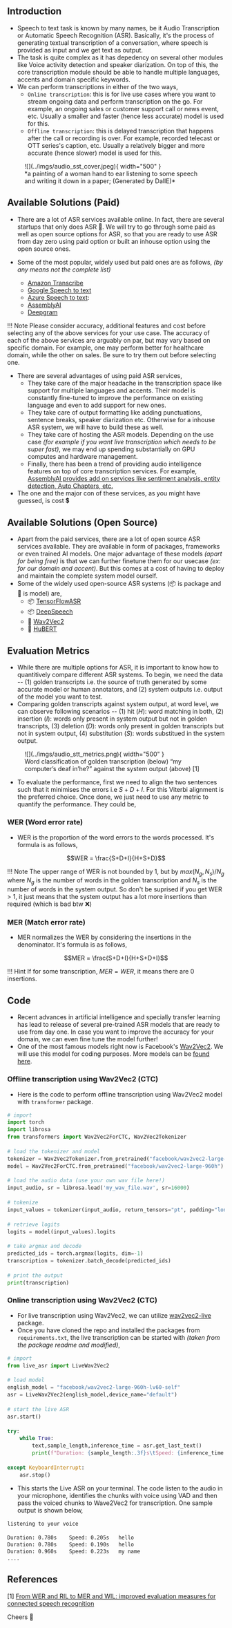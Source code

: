 ## Introduction

- Speech to text task is known by many names, be it Audio Transcription or Automatic Speech Recognition (ASR). Basically, it's the process of generating textual transcription of a conversation, where speech is provided as input and we get text as output.
- The task is quite complex as it has depedency on several other modules like Voice activity detection and speaker diarization. On top of this, the core transcription module should be able to handle multiple languages, accents and domain specific keywords. 
- We can perform transcriptions in either of the two ways,
  - `Online transcription`: this is for live use cases where you want to stream ongoing data and perform transcription on the go. For example, an ongoing sales or customer support call or news event, etc. Usually a smaller and faster (hence less accurate) model is used for this.
  - `Offline transcription`: this is delayed transcription that happens after the call or recording is over. For example, recorded telecast or OTT series's caption, etc. Usually a relatively bigger and more accurate (hence slower) model is used for this.


<figure markdown> 
    ![](../imgs/audio_sst_cover.jpeg){ width="500" }
    <figcaption>*a painting of a woman hand to ear listening to some speech and writing it down in a paper; (Generated by DallE)*</figcaption>
</figure>

## Available Solutions (Paid)

- There are a lot of ASR services available online. In fact, there are several startups that only does ASR 🤯. We will try to go through some paid as well as open source options for ASR, so that you are ready to use ASR from day zero using paid option or built an inhouse option using the open source ones.

- Some of the most popular, widely used but paid ones are as follows, *(by any means not the complete list)*
  - [Amazon Transcribe](https://aws.amazon.com/transcribe/)
  - [Google Speech to text](https://cloud.google.com/speech-to-text)
  - [Azure Speech to text](https://azure.microsoft.com/en-us/services/cognitive-services/speech-to-text/#overview):
  - [AssemblyAI](https://www.assemblyai.com/)
  - [Deepgram](https://deepgram.com/)

!!! Note
    Please consider accuracy, additional features and cost before selecting any of the above services for your use case. The accuracy of each of the above services are arguably on par, but may vary based on specific domain. For example, one may perform better for healthcare domain, while the other on sales. Be sure to try them out before selecting one. 

- There are several advantages of using paid ASR services, 
  - They take care of the major headache in the transcription space like support for multiple languages and accents. Their model is constantly fine-tuned to improve the performance on existing language and even to add support for new ones. 
  - They take care of output formatting like adding punctuations, sentence breaks, speaker diarization etc. Otherwise for a inhouse ASR system, we will have to build these as well.
  - They take care of hosting the ASR models. Depending on the use case *(for example if you want live transcription which needs to be super fast)*, we may end up spending substantially on GPU computes and hardware management. 
  - Finally, there has been a trend of providing audio intelligence features on top of core transcription services. For example, [AssemblyAI provides add on services like sentiment analysis, entity detection, Auto Chapters, etc.](https://www.assemblyai.com/products/audio-intelligence)
- The one and the major con of these services, as you might have guessed, is cost 💲 

## Available Solutions (Open Source)

- Apart from the paid services, there are a lot of open source ASR services available. They are available in form of packages, frameworks or even trained AI models. One major advantage of these models *(apart for being free)* is that we can further finetune them for our usecase *(ex: for our domain and accent)*. But this comes at a cost of having to deploy and maintain the complete system model ourself. 
- Some of the widely used open-source ASR systems (📦 is package and 🧠 is model) are, 
  - 📦 [TensorFlowASR](https://github.com/TensorSpeech/TensorFlowASR)
  - 📦 [DeepSpeech](https://github.com/mozilla/DeepSpeech)
  - 🧠 [Wav2Vec2](wav2vec2.md)
  - 🧠 [HuBERT](https://huggingface.co/facebook/hubert-large-ls960-ft)
## Evaluation Metrics

- While there are multiple options for ASR, it is important to know how to quantitively compare different ASR systems. To begin, we need the data -- (1) golden transcripts i.e. the source of truth generated by some accurate model or human annotators, and (2) system outputs i.e. output of the model you want to test.
- Comparing golden transcripts against system output, at word level, we can observe following scenarios -- (1) hit ($H$): word matching in both, (2) insertion ($I$): words only present in system output but not in golden transcripts, (3) deletion ($D$): words only present in golden transcripts but not in system output, (4) substitution ($S$): words substitued in the system output. 

<figure markdown> 
    ![](../imgs/audio_stt_metrics.png){ width="500" }
    <figcaption>Word classification of golden transcription (below) “my computer’s deaf in’he?” against the system output (above) [1]</figcaption>
</figure>

- To evaluate the performance, first we need to align the two sentences such that it minimises the errors i.e $S+D+I$. For this Viterbi alignment is the preferred choice. Once done, we just need to use any metric to quantify the performance. They could be, 

### WER (Word error rate)

- WER is the proportion of the word errors to the words processed. It's formula is as follows, 

$$WER = \frac{S+D+I}{H+S+D}$$

!!! Note
    The upper range of WER is not bounded by 1, but by $max(N_g, N_s)/N_g$ where $N_g$ is the number of words in the golden transcription and $N_s$ is the number of words in the system output. So don't be suprised if you get WER > 1, it just means that the system output has a lot more insertions than required (which is bad btw ❌)

### MER (Match error rate)

- MER normalizes the WER by considering the insertions in the denominator. It's formula is as follows,

$$MER = \frac{S+D+I}{H+S+D+I}$$

!!! Hint
    If for some transcription, $MER = WER$, it means there are 0 insertions.


## Code

- Recent advances in artificial intelligence and specially transfer learning has lead to release of several pre-trained ASR models that are ready to use from day one. In case you want to improve the accuracy for your domain, we can even fine tune the model further!
- One of the most famous models right now is Facebook's [Wav2Vec2](https://huggingface.co/facebook/wav2vec2-base-960h). We will use this model for coding purposes. More models can be [found here](https://huggingface.co/models?pipeline_tag=automatic-speech-recognition&sort=downloads).

### Offline transcription using Wav2Vec2 (CTC)

- Here is the code to perform offline transcription using Wav2Vec2 model with `transformer` package.

``` python linenums="1"
# import 
import torch
import librosa
from transformers import Wav2Vec2ForCTC, Wav2Vec2Tokenizer

# load the tokenizer and model
tokenizer = Wav2Vec2Tokenizer.from_pretrained("facebook/wav2vec2-large-960h")
model = Wav2Vec2ForCTC.from_pretrained("facebook/wav2vec2-large-960h")

# load the audio data (use your own wav file here!)
input_audio, sr = librosa.load('my_wav_file.wav', sr=16000)

# tokenize
input_values = tokenizer(input_audio, return_tensors="pt", padding="longest").input_values

# retrieve logits
logits = model(input_values).logits

# take argmax and decode
predicted_ids = torch.argmax(logits, dim=-1)
transcription = tokenizer.batch_decode(predicted_ids)

# print the output
print(transcription)
```

### Online transcription using Wav2Vec2 (CTC)

- For live transcription using Wav2Vec2, we can utilize [wav2vec2-live](https://github.com/oliverguhr/wav2vec2-live) package. 
- Once you have cloned the repo and installed the packages from `requirements.txt`, the live transcription can be started with *(taken from the package readme and modified)*, 

``` python linenums="1"
# import
from live_asr import LiveWav2Vec2

# load model
english_model = "facebook/wav2vec2-large-960h-lv60-self"
asr = LiveWav2Vec2(english_model,device_name="default")

# start the live ASR
asr.start()

try:        
    while True:
        text,sample_length,inference_time = asr.get_last_text()                        
        print(f"Duration: {sample_length:.3f}s\tSpeed: {inference_time:.3f}s\t{text}")
        
except KeyboardInterrupt:   
    asr.stop()  
```

- This starts the Live ASR on your terminal. The code listen to the audio in your microphone, identifies the chunks with voice using VAD and then pass the voiced chunks to Wave2Vec2 for transcription. One sample output is shown below, 

``` shell 
listening to your voice

Duration: 0.780s	Speed: 0.205s	hello
Duration: 0.780s	Speed: 0.190s	hello
Duration: 0.960s	Speed: 0.223s	my name
....
```

## References

[1] [From WER and RIL to MER and WIL: improved evaluation measures for connected speech recognition](https://www.isca-speech.org/archive_v0/archive_papers/interspeech_2004/i04_2765.pdf)

Cheers :wave: 